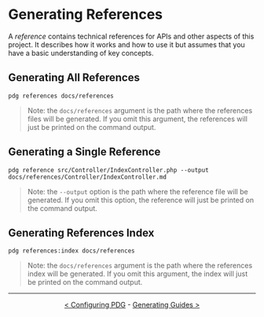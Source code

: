 # Generating References

A _reference_ contains technical references for APIs and other aspects of this project. It describes how it works and
how to use it but assumes that you have a basic understanding of key concepts.

## Generating All References

```shell
pdg references docs/references
```

> Note: the `docs/references` argument is the path where the references files will be generated. If you omit this argument, the
> references will just be printed on the command output.

## Generating a Single Reference

```shell
pdg reference src/Controller/IndexController.php --output docs/references/Controller/IndexController.md
```

> Note: the `--output` option is the path where the reference file will be generated. If you omit this option, the
> reference will just be printed on the command output.

## Generating References Index

```shell
pdg references:index docs/references
```

> Note: the `docs/references` argument is the path where the references index will be generated. If you omit this
> argument, the index will just be printed on the command output.

---

<p align="center">
<a href="configuring-pdg.md">&lt; Configuring PDG</a> -
<a href="generating-guides.md">Generating Guides &gt;</a>
</p>
